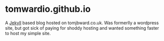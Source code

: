 # tomwardio.github.io

A [Jekyll](http://jekyllrb.com/) based blog hosted on tomjbward.co.uk. Was
formerlly a wordpress site, but got sick of paying for shoddy hosting and wanted
something faster to host my simple site.
